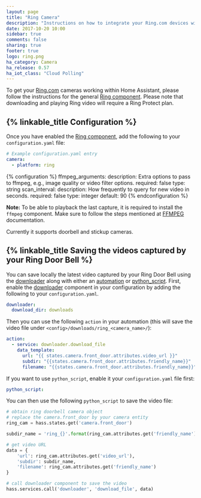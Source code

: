 ```yaml
---
layout: page
title: "Ring Camera"
description: "Instructions on how to integrate your Ring.com devices within Home Assistant."
date: 2017-10-20 10:00
sidebar: true
comments: false
sharing: true
footer: true
logo: ring.png
ha_category: Camera
ha_release: 0.57
ha_iot_class: "Cloud Polling"
---
```


To get your [Ring.com](https://ring.com/) cameras working within Home Assistant, please follow the instructions for the general [Ring component](/components/ring). Please note that downloading and playing Ring video will require a Ring Protect plan.

## {% linkable_title Configuration %}

Once you have enabled the [Ring component](/components/ring), add the following to your `configuration.yaml` file:

```yaml
# Example configuration.yaml entry
camera:
  - platform: ring
```

{% configuration %}
ffmpeg_arguments:
  description: Extra options to pass to ffmpeg, e.g., image quality or video filter options.
  required: false
  type: string
scan_interval:
  description: How frequently to query for new video in seconds.
  required: false
  type: integer
  default: 90
{% endconfiguration %}

**Note:** To be able to playback the last capture, it is required to install the `ffmpeg` component. Make sure to follow the steps mentioned at [FFMPEG](/components/ffmpeg/) documentation.

Currently it supports doorbell and stickup cameras.

## {% linkable_title Saving the videos captured by your Ring Door Bell %}

You can save locally the latest video captured by your Ring Door Bell using the [downloader](/components/downloader) along with either an [automation](/components/automation) or [python_script](/components/python_script). First, enable the [downloader](/components/downloader) component in your configuration by adding the following to your `configuration.yaml`.

```yaml
downloader:
  download_dir: downloads
```
Then you can use the following `action` in your automation (this will save the video file under `<config>/downloads/ring_<camera_name>/`):

```yaml
action:
  - service: downloader.download_file
    data_template:
      url: "{{ states.camera.front_door.attributes.video_url }}"
      subdir: "{{states.camera.front_door.attributes.friendly_name}}"
      filename: "{{states.camera.front_door.attributes.friendly_name}}"
```

If you want to use `python_script`, enable it your `configuration.yaml` file first:
```yaml
python_script:
```
You can then use the following `python_script` to save the video file:

```python
# obtain ring doorbell camera object
# replace the camera.front_door by your camera entity
ring_cam = hass.states.get('camera.front_door')

subdir_name = 'ring_{}'.format(ring_cam.attributes.get('friendly_name'))

# get video URL
data = {
    'url': ring_cam.attributes.get('video_url'),
    'subdir': subdir_name,
    'filename': ring_cam.attributes.get('friendly_name')
}

# call downloader component to save the video
hass.services.call('downloader', 'download_file', data)
```
